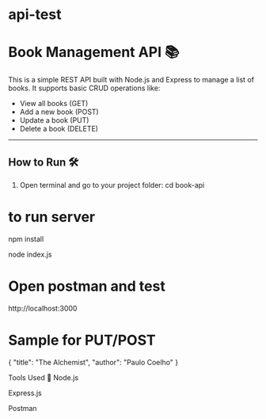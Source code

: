 # api-test
# Book Management API 📚

This is a simple REST API built with Node.js and Express to manage a list of books. It supports basic CRUD operations like:

- View all books (GET)
- Add a new book (POST)
- Update a book (PUT)
- Delete a book (DELETE)

---

## How to Run 🛠️

1. Open terminal and go to your project folder:
cd book-api

# to run server
npm install

node index.js
# Open postman and test
http://localhost:3000

# Sample for PUT/POST

{
  "title": "The Alchemist",
  "author": "Paulo Coelho"
}

Tools Used 🧰
Node.js

Express.js

Postman

